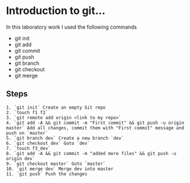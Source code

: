 # Introduction to git...
In this laboratory work I used the following commands
  * git init
  * git add
  * git commit
  * git push
  * git branch
  * git checkout
  * git merge

## Steps
    1. `git init` Create an empty Git repo
    2. `touch f1 f2`
    3. `git remote add origin <link to my repo>`
    4. `git add -A && git commit -m "First commit" && git push -u origin master` Add all changes, commit them with "First commit" message and push on `master`
    5. `git branch dev` Create a new branch `dev`
    6. `git checkout dev` Goto `dev`
    7. `touch f3_dev`
    8. `git add -A && git commit -m "added more files" && git push -u origin dev`
    9. `git checkout master` Goto `master`
    10. `git merge dev` Merge dev into master
    11. `git push` Push the changes
